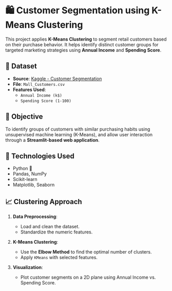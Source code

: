 # 🛍️ Customer Segmentation using K-Means Clustering

This project applies **K-Means Clustering** to segment retail customers based on their purchase behavior. It helps identify distinct customer groups for targeted marketing strategies using **Annual Income** and **Spending Score**.

## 📂 Dataset

- **Source**: [Kaggle - Customer Segmentation](https://www.kaggle.com/datasets/vjchoudhary7/customer-segmentation-tutorial-in-python)
- **File**: `Mall_Customers.csv`
- **Features Used**:
  - `Annual Income (k$)`
  - `Spending Score (1-100)`

## 🧠 Objective

To identify groups of customers with similar purchasing habits using unsupervised machine learning (K-Means), and allow user interaction through a **Streamlit-based web application**.

## 🧪 Technologies Used

- Python 🐍
- Pandas, NumPy
- Scikit-learn
- Matplotlib, Seaborn

## 📈 Clustering Approach

1. **Data Preprocessing**:
   - Load and clean the dataset.
   - Standardize the numeric features.

2. **K-Means Clustering**:
   - Use the **Elbow Method** to find the optimal number of clusters.
   - Apply `KMeans` with selected features.

3. **Visualization**:
   - Plot customer segments on a 2D plane using Annual Income vs. Spending Score.

